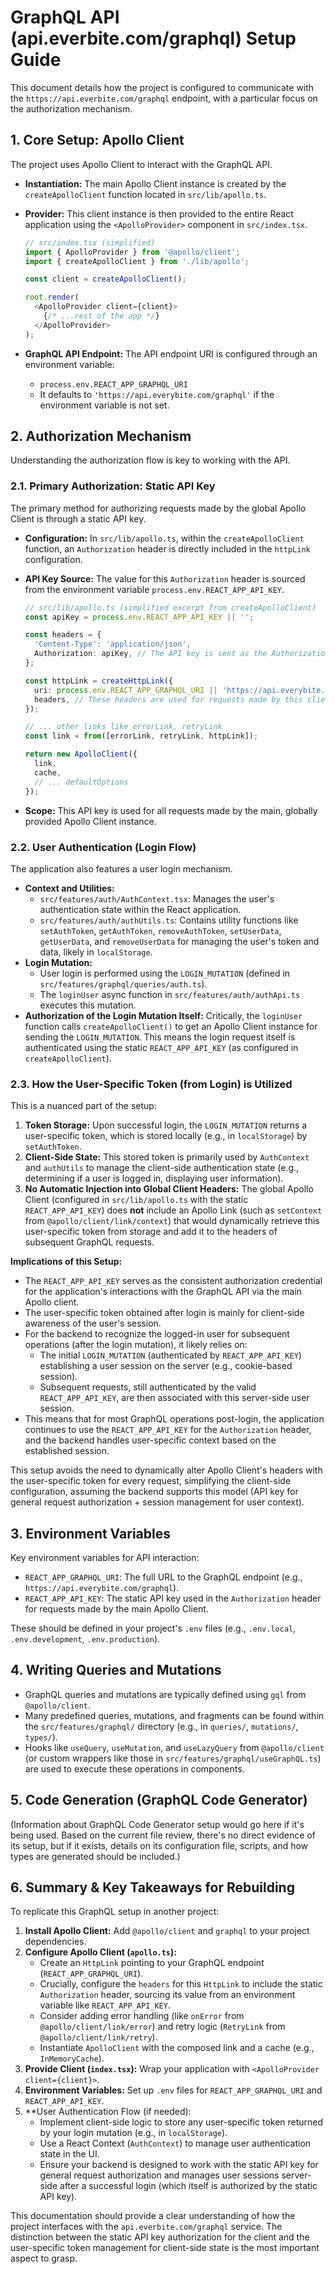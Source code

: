 # GraphQL API (api.everbite.com/graphql) Setup Guide

This document details how the project is configured to communicate with the `https://api.everbite.com/graphql` endpoint, with a particular focus on the authorization mechanism.

## 1. Core Setup: Apollo Client

The project uses Apollo Client to interact with the GraphQL API.

*   **Instantiation:** The main Apollo Client instance is created by the `createApolloClient` function located in `src/lib/apollo.ts`.
*   **Provider:** This client instance is then provided to the entire React application using the `<ApolloProvider>` component in `src/index.tsx`.

    ```typescript
    // src/index.tsx (simplified)
    import { ApolloProvider } from '@apollo/client';
    import { createApolloClient } from './lib/apollo';

    const client = createApolloClient();

    root.render(
      <ApolloProvider client={client}>
        {/* ...rest of the app */}
      </ApolloProvider>
    );
    ```

*   **GraphQL API Endpoint:** The API endpoint URI is configured through an environment variable:
    *   `process.env.REACT_APP_GRAPHQL_URI`
    *   It defaults to `'https://api.everybite.com/graphql'` if the environment variable is not set.

## 2. Authorization Mechanism

Understanding the authorization flow is key to working with the API.

### 2.1. Primary Authorization: Static API Key

The primary method for authorizing requests made by the global Apollo Client is through a static API key.

*   **Configuration:** In `src/lib/apollo.ts`, within the `createApolloClient` function, an `Authorization` header is directly included in the `httpLink` configuration. 
*   **API Key Source:** The value for this `Authorization` header is sourced from the environment variable `process.env.REACT_APP_API_KEY`.

    ```typescript
    // src/lib/apollo.ts (simplified excerpt from createApolloClient)
    const apiKey = process.env.REACT_APP_API_KEY || '';

    const headers = {
      'Content-Type': 'application/json',
      Authorization: apiKey, // The API key is sent as the Authorization header
    };

    const httpLink = createHttpLink({
      uri: process.env.REACT_APP_GRAPHQL_URI || 'https://api.everybite.com/graphql',
      headers, // These headers are used for requests made by this client
    });

    // ... other links like errorLink, retryLink
    const link = from([errorLink, retryLink, httpLink]);

    return new ApolloClient({
      link,
      cache,
      // ... defaultOptions
    });
    ```
*   **Scope:** This API key is used for all requests made by the main, globally provided Apollo Client instance.

### 2.2. User Authentication (Login Flow)

The application also features a user login mechanism.

*   **Context and Utilities:**
    *   `src/features/auth/AuthContext.tsx`: Manages the user's authentication state within the React application.
    *   `src/features/auth/authUtils.ts`: Contains utility functions like `setAuthToken`, `getAuthToken`, `removeAuthToken`, `setUserData`, `getUserData`, and `removeUserData` for managing the user's token and data, likely in `localStorage`.
*   **Login Mutation:**
    *   User login is performed using the `LOGIN_MUTATION` (defined in `src/features/graphql/queries/auth.ts`).
    *   The `loginUser` async function in `src/features/auth/authApi.ts` executes this mutation.
*   **Authorization of the Login Mutation Itself:** Critically, the `loginUser` function calls `createApolloClient()` to get an Apollo Client instance for sending the `LOGIN_MUTATION`. This means the login request itself is authenticated using the static `REACT_APP_API_KEY` (as configured in `createApolloClient`).

### 2.3. How the User-Specific Token (from Login) is Utilized

This is a nuanced part of the setup:

1.  **Token Storage:** Upon successful login, the `LOGIN_MUTATION` returns a user-specific token, which is stored locally (e.g., in `localStorage`) by `setAuthToken`.
2.  **Client-Side State:** This stored token is primarily used by `AuthContext` and `authUtils` to manage the client-side authentication state (e.g., determining if a user is logged in, displaying user information).
3.  **No Automatic Injection into Global Client Headers:** The global Apollo Client (configured in `src/lib/apollo.ts` with the static `REACT_APP_API_KEY`) does **not** include an Apollo Link (such as `setContext` from `@apollo/client/link/context`) that would dynamically retrieve this user-specific token from storage and add it to the headers of subsequent GraphQL requests.

**Implications of this Setup:**

*   The `REACT_APP_API_KEY` serves as the consistent authorization credential for the application's interactions with the GraphQL API via the main Apollo client.
*   The user-specific token obtained after login is mainly for client-side awareness of the user's session.
*   For the backend to recognize the logged-in user for subsequent operations (after the login mutation), it likely relies on:
    *   The initial `LOGIN_MUTATION` (authenticated by `REACT_APP_API_KEY`) establishing a user session on the server (e.g., cookie-based session).
    *   Subsequent requests, still authenticated by the valid `REACT_APP_API_KEY`, are then associated with this server-side user session.
*   This means that for most GraphQL operations post-login, the application continues to use the `REACT_APP_API_KEY` for the `Authorization` header, and the backend handles user-specific context based on the established session.

This setup avoids the need to dynamically alter Apollo Client's headers with the user-specific token for every request, simplifying the client-side configuration, assuming the backend supports this model (API key for general request authorization + session management for user context).

## 3. Environment Variables

Key environment variables for API interaction:

*   `REACT_APP_GRAPHQL_URI`: The full URL to the GraphQL endpoint (e.g., `https://api.everybite.com/graphql`).
*   `REACT_APP_API_KEY`: The static API key used in the `Authorization` header for requests made by the main Apollo Client.

These should be defined in your project's `.env` files (e.g., `.env.local`, `.env.development`, `.env.production`).

## 4. Writing Queries and Mutations

*   GraphQL queries and mutations are typically defined using `gql` from `@apollo/client`.
*   Many predefined queries, mutations, and fragments can be found within the `src/features/graphql/` directory (e.g., in `queries/`, `mutations/`, `types/`).
*   Hooks like `useQuery`, `useMutation`, and `useLazyQuery` from `@apollo/client` (or custom wrappers like those in `src/features/graphql/useGraphQL.ts`) are used to execute these operations in components.

## 5. Code Generation (GraphQL Code Generator)

(Information about GraphQL Code Generator setup would go here if it's being used. Based on the current file review, there's no direct evidence of its setup, but if it exists, details on its configuration file, scripts, and how types are generated should be included.)

## 6. Summary & Key Takeaways for Rebuilding

To replicate this GraphQL setup in another project:

1.  **Install Apollo Client:** Add `@apollo/client` and `graphql` to your project dependencies.
2.  **Configure Apollo Client (`apollo.ts`):**
    *   Create an `HttpLink` pointing to your GraphQL endpoint (`REACT_APP_GRAPHQL_URI`).
    *   Crucially, configure the `headers` for this `HttpLink` to include the static `Authorization` header, sourcing its value from an environment variable like `REACT_APP_API_KEY`.
    *   Consider adding error handling (like `onError` from `@apollo/client/link/error`) and retry logic (`RetryLink` from `@apollo/client/link/retry`).
    *   Instantiate `ApolloClient` with the composed link and a cache (e.g., `InMemoryCache`).
3.  **Provide Client (`index.tsx`):** Wrap your application with `<ApolloProvider client={client}>`.
4.  **Environment Variables:** Set up `.env` files for `REACT_APP_GRAPHQL_URI` and `REACT_APP_API_KEY`.
5.  **User Authentication Flow (if needed):
    *   Implement client-side logic to store any user-specific token returned by your login mutation (e.g., in `localStorage`).
    *   Use a React Context (`AuthContext`) to manage user authentication state in the UI.
    *   Ensure your backend is designed to work with the static API key for general request authorization and manages user sessions server-side after a successful login (which itself is authorized by the static API key).

This documentation should provide a clear understanding of how the project interfaces with the `api.everbite.com/graphql` service. The distinction between the static API key authorization for the client and the user-specific token management for client-side state is the most important aspect to grasp.
